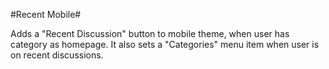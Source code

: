 #Recent Mobile#

Adds a "Recent Discussion" button to mobile theme, when user has category as homepage. It also sets a "Categories" menu item when user is on recent discussions.

